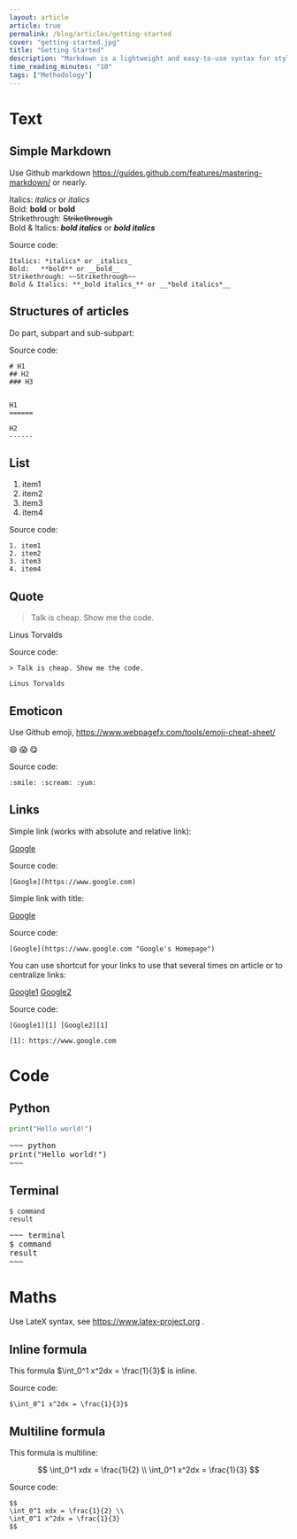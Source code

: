 ```yaml
---
layout: article
article: true
permalink: /blog/articles/getting-started
cover: "getting-started.jpg"
title: "Getting Started"
description: "Markdown is a lightweight and easy-to-use syntax for styling all forms of writing on this blog."
time_reading_minutes: "10"
tags: ["Methodology"]
---
```


# Text

## Simple Markdown

Use Github markdown https://guides.github.com/features/mastering-markdown/ or nearly.

Italics: *italics* or _italics_  
Bold:	**bold** or __bold__  
Strikethrough: ~~Strikethrough~~  
Bold & Italics: **_bold italics_** or __*bold italics*__

Source code:
~~~
Italics: *italics* or _italics_  
Bold:	**bold** or __bold__  
Strikethrough: ~~Strikethrough~~  
Bold & Italics: **_bold italics_** or __*bold italics*__
~~~

## Structures of articles

Do part, subpart and sub-subpart:

Source code:
~~~
# H1
## H2
### H3


H1
======

H2
------
~~~

## List

1. item1
2. item2
3. item3
4. item4

Source code:

~~~
1. item1
2. item2
3. item3
4. item4
~~~

## Quote

> Talk is cheap. Show me the code.

Linus Torvalds

Source code:
~~~ @escape
> Talk is cheap. Show me the code.

Linus Torvalds
~~~

## Emoticon

Use Github emoji,  https://www.webpagefx.com/tools/emoji-cheat-sheet/

:smile: :scream: :yum:

Source code:
~~~ @escape
:smile: :scream: :yum:
~~~

## Links

Simple link (works with absolute and relative link):

[Google](https://www.google.com)

Source code:
~~~
[Google](https://www.google.com)
~~~

Simple link with title:

[Google](https://www.google.com "Google's Homepage")

Source code:
~~~
[Google](https://www.google.com "Google's Homepage")
~~~

You can use shortcut for your links to use that several times on article or to centralize links:

[Google1][1] [Google2][1]

[1]: https://www.google.com

Source code:
~~~
[Google1][1] [Google2][1]

[1]: https://www.google.com
~~~

# Code

## Python

~~~ python
print("Hello world!")
~~~

<pre>
~~~ python
print("Hello world!")
~~~
</pre>

## Terminal

~~~ terminal
$ command
result
~~~

<pre>
~~~ terminal
$ command
result
~~~
</pre>

# Maths

Use LateX syntax, see https://www.latex-project.org .

## Inline formula

This formula $\int_0^1 x^2dx = \frac{1}{3}$ is inline.

Source code:
~~~
$\int_0^1 x^2dx = \frac{1}{3}$
~~~

## Multiline formula

This formula is multiline:

$$
\int_0^1 xdx = \frac{1}{2} \\
\int_0^1 x^2dx = \frac{1}{3} 
$$

Source code:
~~~
$$
\int_0^1 xdx = \frac{1}{2} \\
\int_0^1 x^2dx = \frac{1}{3} 
$$
~~~





